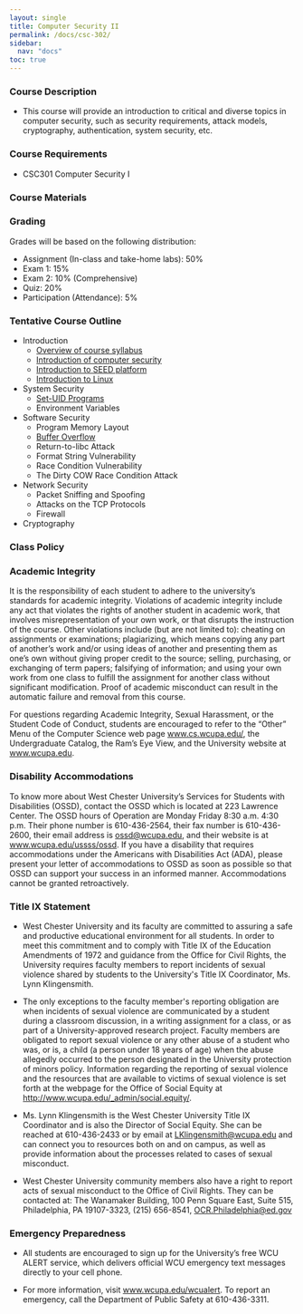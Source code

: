 ```yaml
---
layout: single
title: Computer Security II
permalink: /docs/csc-302/
sidebar:
  nav: "docs"
toc: true
---
```


### Course Description

- This course will provide an introduction to critical and diverse topics in computer security, such as security requirements, attack models, cryptography, authentication, system security, etc.

### Course Requirements

- CSC301 Computer Security I

### Course Materials

### Grading

Grades will be based on the following distribution:

- Assignment (In-class and take-home labs): 50%
- Exam 1: 15%
- Exam 2: 10% (Comprehensive)
- Quiz: 20%
- Participation (Attendance): 5%


### Tentative Course Outline

- Introduction
  - [Overview of course syllabus](http://bit.ly/2XR43FD)
  - [Introduction of computer security](http://bit.ly/2KTBpvs)
  - [Introduction to SEED platform](http://bit.ly/2zoiJ0p)
  - [Introduction to Linux](http://bit.ly/2HoUoMr)
- System Security
  - [Set-UID Programs](http://bit.ly/346ocHl)
  - Environment Variables
- Software Security
  - Program Memory Layout
  - [Buffer Overflow](http://bit.ly/2SmQcAY)
  - Return-to-libc Attack
  - Format String Vulnerability
  - Race Condition Vulnerability
  - The Dirty COW Race Condition Attack
- Network Security
  - Packet Sniffing and Spoofing
  - Attacks on the TCP Protocols
  - Firewall
- Cryptography

### Class Policy

### Academic Integrity

It is the responsibility of each student to adhere to the university’s standards for academic integrity. Violations of academic integrity include any act that violates the rights of another student in academic work, that involves misrepresentation of your own work, or that disrupts the instruction of the course. Other violations include (but are not limited to): cheating on assignments or examinations; plagiarizing, which means copying any part of another’s work and/or using ideas of another and presenting them as one’s own without giving proper credit to the source; selling, purchasing, or exchanging of term papers; falsifying of information; and using your own work from one class to fulfill the assignment for another class without significant modification. Proof of academic misconduct can result in the automatic failure and removal from this course.

For questions regarding Academic Integrity, Sexual Harassment, or the Student Code of Conduct, students are encouraged to refer to the “Other” Menu of the Computer Science web page www.cs.wcupa.edu/, the Undergraduate Catalog, the Ram’s Eye View, and the University website at www.wcupa.edu.

### Disability Accommodations
To know more about West Chester University’s Services for Students with Disabilities (OSSD), contact the OSSD which is located at 223 Lawrence Center. The OSSD hours of Operation are Monday  Friday 8:30 a.m.  4:30 p.m. Their phone number is 610-436-2564, their fax number is 610-436-2600, their email address is ossd@wcupa.edu, and their website is at www.wcupa.edu/ussss/ossd.
If you have a disability that requires accommodations under the Americans with Disabilities Act (ADA), please present your letter of accommodations to OSSD as soon as possible so that OSSD can support your success in an informed manner. Accommodations cannot be granted retroactively.


### Title IX Statement

- West Chester University and its faculty are committed to assuring a safe and productive educational environment for all students. In order to meet this commitment and to comply with Title IX of the Education Amendments of 1972 and guidance from the Office for Civil Rights, the University requires faculty members to report incidents of sexual violence shared by students to the University's Title IX Coordinator, Ms. Lynn Klingensmith.

- The only exceptions to the faculty member's reporting obligation are when incidents of sexual violence are communicated by a student during a classroom discussion, in a writing assignment for a class, or as part of a University-approved research project. Faculty members are obligated to report sexual violence or any other abuse of a student who was, or is, a child (a person under 18 years of age) when the abuse allegedly occurred to the person designated in the University protection of minors policy. Information regarding the reporting of sexual violence and the resources that are available to victims of sexual violence is set forth at the webpage for the Office of Social Equity at http://www.wcupa.edu/_admin/social.equity/.

- Ms. Lynn Klingensmith is the West Chester University Title IX Coordinator and is also the Director of Social Equity. She can be reached at 610-436-2433 or by email at LKlingensmith@wcupa.edu and can connect you to resources both on and on campus, as well as provide information about the processes related to cases of sexual misconduct.

- West Chester University community members also have a right to report acts of sexual misconduct to the Office of Civil Rights. They can be contacted at: The Wanamaker Building, 100 Penn Square East, Suite 515, Philadelphia, PA 19107-3323, (215) 656-8541, OCR.Philadelphia@ed.gov


### Emergency Preparedness

- All students are encouraged to sign up for the University’s free WCU ALERT service, which delivers official WCU emergency text messages directly to your cell phone.

- For more information, visit www.wcupa.edu/wcualert. To report an emergency, call the Department of Public Safety at 610-436-3311.
